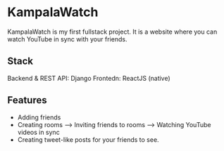 # KampalaWatch

KampalaWatch is my first fullstack project. It is a website where you can watch YouTube in sync with your friends.

## Stack
Backend & REST API: Django
Frontedn: ReactJS (native)

## Features
 - Adding friends
 - Creating rooms --> Inviting friends to rooms --> Watching YouTube videos in sync
 - Creating tweet-like posts for your friends to see.
